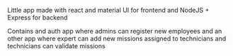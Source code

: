 Little app made with react and material UI for frontend and NodeJS + Express for backend

Contains and auth app where admins can register new employees and an other app where expert can add new missions assigned to technicians and technicians can validate missions

